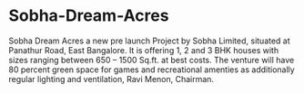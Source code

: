 # Sobha-Dream-Acres
Sobha Dream Acres a new pre launch Project by Sobha Limited, situated at Panathur Road, East Bangalore. It is offering 1, 2 and 3 BHK houses with   sizes ranging between 650 – 1500 Sq.ft. at best costs. The venture will have 80 percent green space for games and recreational amenties as   additionally regular lighting and ventilation, Ravi Menon,  Chairman.
